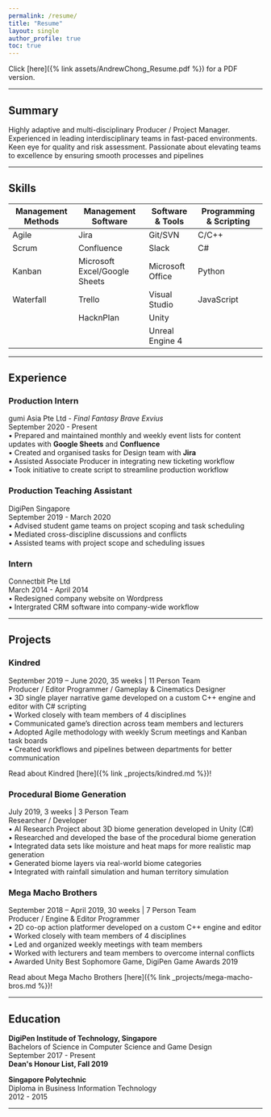 ```yaml
---
permalink: /resume/
title: "Resume"
layout: single
author_profile: true
toc: true
---
```


Click [here]({% link assets/AndrewChong_Resume.pdf %}) for a PDF version.

---

## **Summary**

Highly adaptive and multi-disciplinary Producer / Project Manager. Experienced in leading interdisciplinary
teams in fast-paced environments. Keen eye for quality and risk assessment. Passionate about elevating teams
to excellence by ensuring smooth processes and pipelines

---

## **Skills**

| Management Methods | Management Software           | Software & Tools | Programming & Scripting |
|--------------------|-------------------------------|------------------|-------------------------|
| Agile              | Jira                          | Git/SVN          | C/C++                   |
| Scrum              | Confluence                    | Slack            | C#                      |
| Kanban             | Microsoft Excel/Google Sheets | Microsoft Office | Python                  |
| Waterfall          | Trello                        | Visual Studio    | JavaScript              |
|                    | HacknPlan                     | Unity            |                         |
|                    |                               | Unreal Engine 4  |                         |

---

## **Experience**

### Production Intern
gumi Asia Pte Ltd - *Final Fantasy Brave Exvius*  
September 2020 - Present  
• Prepared and maintained monthly and weekly event lists for content updates with **Google Sheets** and **Confluence**  
• Created and organised tasks for Design team with **Jira**  
• Assisted Associate Producer in integrating new ticketing workflow  
• Took initiative to create script to streamline production workflow  

### Production Teaching Assistant
DigiPen Singapore  
September 2019 - March 2020  
• Advised student game teams on project scoping and task scheduling  
• Mediated cross-discipline discussions and conflicts  
• Assisted teams with project scope and scheduling issues  

### Intern
Connectbit Pte Ltd  
March 2014 - April 2014  
• Redesigned company website on Wordpress  
• Intergrated CRM software into company-wide workflow  

---

## **Projects**

### Kindred
September 2019 – June 2020, 35 weeks | 11 Person Team  
Producer / Editor Programmer / Gameplay & Cinematics Designer  
• 3D single player narrative game developed on a custom C++ engine and editor with C# scripting  
• Worked closely with team members of 4 disciplines  
• Communicated game’s direction across team members and lecturers  
• Adopted Agile methodology with weekly Scrum meetings and Kanban task boards  
• Created workflows and pipelines between departments for better communication  

Read about Kindred [here]({% link _projects/kindred.md %})!
 
### Procedural Biome Generation  
July 2019, 3 weeks | 3 Person Team  
Researcher / Developer  
• AI Research Project about 3D biome generation developed in Unity (C#)  
• Researched and developed the base of the procedural biome generation  
• Integrated data sets like moisture and heat maps for more realistic map generation  
• Generated biome layers via real-world biome categories  
• Integrated with rainfall simulation and human territory simulation 
 
### Mega Macho Brothers
September 2018 – April 2019, 30 weeks | 7 Person Team  
Producer / Engine & Editor Programmer  
• 2D co-op action platformer developed on a custom C++ engine and editor  
• Worked closely with team members of 4 disciplines  
• Led and organized weekly meetings with team members  
• Worked with lecturers and team members to overcome internal conflicts  
• Awarded Unity Best Sophomore Game, DigiPen Game Awards 2019  

Read about Mega Macho Brothers [here]({% link _projects/mega-macho-bros.md %})!

---

## **Education**
**DigiPen Institude of Technology, Singapore**  
Bachelors of Science in Computer Science and Game Design  
September 2017 - Present  
**Dean's Honour List, Fall 2019**

**Singapore Polytechnic**  
Diploma in Business Information Technology  
2012 - 2015

---